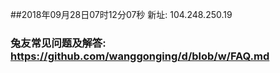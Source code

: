 ##2018年09月28日07时12分07秒 新址: 104.248.250.19
### 兔友常见问题及解答: https://github.com/wanggonging/d/blob/w/FAQ.md
